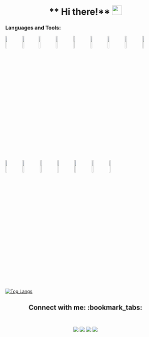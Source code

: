 <!--Header Code with alignment + images  -->
<h1 align="center">** Hi there!** <img src="https://raw.githubusercontent.com/iampavangandhi/iampavangandhi/master/gifs/Hi.gif" width="30px"> <br/></h1>

<!--Paragraph describing me  -->
<!-- <p align="center">I'm currently a student pursuing my Bachelor of Technology in Electronics Engineering from IIT (BHU), Varanasi :student:. I'm passionate about areas of machine learning like deep learning and reinforcement learning:man_technologist:. You can also find me interested in robotics :robot: and how we can use deep learning to automate these robots. I've started exploring the field of electronics as well ✨ and hope to contribute to that field as well. 
</p>

<p align="center">When I'm not developing and coding, you can find me watching Netflix, Sports or listening to music. Playing football :soccer: was also on that list, but quarantine has removed that for now 😢. Memes are something that are appreciated very much 😂. </p>
 -->

<!-- You can use this sites to get logos: https://www.vectorlogo.zone or https://simpleicons.org/ -->
### Languages and Tools:
<p>
<code><img width="10%" src="https://www.vectorlogo.zone/logos/python/python-ar21.svg"></code>
<code><img width="10%" src="https://www.vectorlogo.zone/logos/numpy/numpy-ar21.svg"></code><code><img width="10%" src="https://www.vectorlogo.zone/logos/w3_html5/w3_html5-ar21.svg"></code>
<code><img width="10%" src="https://www.vectorlogo.zone/logos/mongodb/mongodb-ar21.svg"></code>
<code><img width="10%" src="https://www.vectorlogo.zone/logos/jupyter/jupyter-ar21.svg"></code>
<code><img width="10%" src="https://www.vectorlogo.zone/logos/javascript/javascript-horizontal.svg"></code>
<code><img width="10%" src="https://www.vectorlogo.zone/logos/mysql/mysql-ar21.svg"></code>
<code><img width="10%" src="https://upload.wikimedia.org/wikipedia/commons/e/ed/Pandas_logo.svg"></code>
<code><img width="10%" src="https://raw.githubusercontent.com/gilbarbara/logos/master/logos/tableau.svg"></code>
<code><img width="10%" src="https://www.vectorlogo.zone/logos/r-project/r-project-ar21.svg"></code>
<code><img width="10%" src="https://www.vectorlogo.zone/logos/github/github-ar21.svg"></code>
<code><img width="10%" src="https://www.vectorlogo.zone/logos/visualstudio_code/visualstudio_code-ar21.svg"></code>
<code><img width="10%" src="https://www.vectorlogo.zone/logos/google_analytics/google_analytics-ar21.svg"></code>
<code><img width="10%" src="https://www.vectorlogo.zone/logos/microsoft_vb/microsoft_vb-ar21.svg"></code>
<code><img width="10%" src="https://www.vectorlogo.zone/logos/postgresql/postgresql-ar21.svg"></code>
<code><img width="10%" src="https://www.vectorlogo.zone/logos/amazon_aws/amazon_aws-ar21.svg"></code>
<br />
</p>

<!-- Top Languages Used based on 100% usage -->
[![Top Langs](https://github-readme-stats.vercel.app/api/top-langs/?username=HanaZubovic&layout=compact)](https://github.com/HanaZubovic/github-readme-stats)

<!--Link to Socials and Contact: You can use https://shields.io/ to generate your own badges.  -->

<h2 align="center"> Connect with me: :bookmark_tabs: </h2>
<br/>
<p align="center" width="100%">
  <a href="https://www.linkedin.com/in/hana-zubovic/"><img src="https://img.shields.io/badge/linkedin-%230077B5.svg?&style=for-the-badge&logo=linkedin&logoColor=white"></a>
  <a href="https://github.com/HanaZubovic"><img src="https://img.shields.io/badge/-Github-333?style=for-the-badge&logo=GitHub&logoColor=white"></a>
  <a href="hanazubby@gmail.com"><img src="https://img.shields.io/badge/-Gmail-c14438?style=for-the-badge&logo=Gmail&logoColor=white"></a>
  <a href="https://www.kaggle.com/hanazubby"><img src="https://img.shields.io/badge/-Kaggle-20beff?style=for-the-badge&logo=Kaggle&logoColor=white"></a>
</p>







